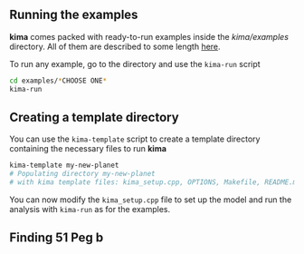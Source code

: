 ## Running the examples

**kima** comes packed with ready-to-run examples inside the *kima/examples*
directory. All of them are described to some length
[here]({{site.baseurl}}/examples).

To run any example, go to the directory and use the `kima-run` script

```bash
cd examples/*CHOOSE ONE*
kima-run
```


## Creating a template directory

You can use the `kima-template` script to create a template directory containing
the necessary files to run **kima**

```sh
kima-template my-new-planet
# Populating directory my-new-planet
# with kima template files: kima_setup.cpp, OPTIONS, Makefile, README.md
```

You can now modify the `kima_setup.cpp` file to set up the model and run the
analysis with `kima-run` as for the examples.


## Finding 51 Peg b